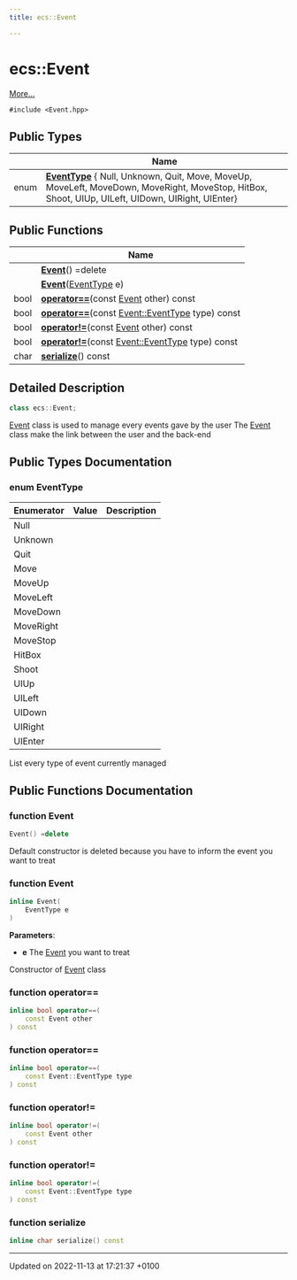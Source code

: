 ```yaml
---
title: ecs::Event

---
```


# ecs::Event



 [More...](#detailed-description)


`#include <Event.hpp>`

## Public Types

|                | Name           |
| -------------- | -------------- |
| enum| **[EventType](Classes/classecs_1_1_event.md#enum-eventtype)** { Null, Unknown, Quit, Move, MoveUp, MoveLeft, MoveDown, MoveRight, MoveStop, HitBox, Shoot, UIUp, UILeft, UIDown, UIRight, UIEnter} |

## Public Functions

|                | Name           |
| -------------- | -------------- |
| | **[Event](Classes/classecs_1_1_event.md#function-event)**() =delete |
| | **[Event](Classes/classecs_1_1_event.md#function-event)**([EventType](Classes/classecs_1_1_event.md#enum-eventtype) e) |
| bool | **[operator==](Classes/classecs_1_1_event.md#function-operator==)**(const [Event](Classes/classecs_1_1_event.md) other) const |
| bool | **[operator==](Classes/classecs_1_1_event.md#function-operator==)**(const [Event::EventType](Classes/classecs_1_1_event.md#enum-eventtype) type) const |
| bool | **[operator!=](Classes/classecs_1_1_event.md#function-operator!=)**(const [Event](Classes/classecs_1_1_event.md) other) const |
| bool | **[operator!=](Classes/classecs_1_1_event.md#function-operator!=)**(const [Event::EventType](Classes/classecs_1_1_event.md#enum-eventtype) type) const |
| char | **[serialize](Classes/classecs_1_1_event.md#function-serialize)**() const |

## Detailed Description

```cpp
class ecs::Event;
```


[Event](Classes/classecs_1_1_event.md) class is used to manage every events gave by the user The [Event](Classes/classecs_1_1_event.md) class make the link between the user and the back-end 

## Public Types Documentation

### enum EventType

| Enumerator | Value | Description |
| ---------- | ----- | ----------- |
| Null | |   |
| Unknown | |   |
| Quit | |   |
| Move | |   |
| MoveUp | |   |
| MoveLeft | |   |
| MoveDown | |   |
| MoveRight | |   |
| MoveStop | |   |
| HitBox | |   |
| Shoot | |   |
| UIUp | |   |
| UILeft | |   |
| UIDown | |   |
| UIRight | |   |
| UIEnter | |   |




List every type of event currently managed 


## Public Functions Documentation

### function Event

```cpp
Event() =delete
```


Default constructor is deleted because you have to inform the event you want to treat 


### function Event

```cpp
inline Event(
    EventType e
)
```


**Parameters**: 

  * **e** The [Event](Classes/classecs_1_1_event.md) you want to treat 


Constructor of [Event](Classes/classecs_1_1_event.md) class 


### function operator==

```cpp
inline bool operator==(
    const Event other
) const
```


### function operator==

```cpp
inline bool operator==(
    const Event::EventType type
) const
```


### function operator!=

```cpp
inline bool operator!=(
    const Event other
) const
```


### function operator!=

```cpp
inline bool operator!=(
    const Event::EventType type
) const
```


### function serialize

```cpp
inline char serialize() const
```


-------------------------------

Updated on 2022-11-13 at 17:21:37 +0100
